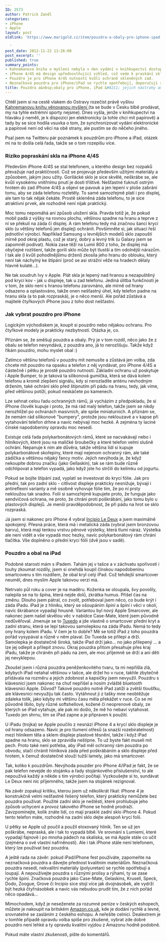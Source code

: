```yaml
---
ID: 2573
author: Patrick Zandl
categories:
- iPhone
- Apple
layout: post
oldlink: 'https://www.marigold.cz/item/pouzdra-a-obaly-pro-iphone-ipad-jejich-nastrahy-a-problemy

  '
post_date: 2012-11-22 11:26:08
post_excerpt: ''
published: true
summary_points:
- Kahnemanova kniha o myšlení nebyla v den vydání v knihkupectví dostupná papírově.
- iPhone 4/4S má design upřednostňující vzhled, což vede k praskání skla.
- Pouzdro je pro iPhone 4/4S nutností kvůli ochraně skleněných zad.
- Neznačková pouzdra pro iPhone/iPad se rychle opotřebují, doporučují se značkové.
title: Pouzdra a&nbsp;obaly pro iPhone, iPad &#8211; jejich nástrahy a&nbsp;problémy
---
```


<p> Chtěl jsem si na cestě vlakem do Ostravy rozečíst právě vyšlou <a href="http://www.melvil.cz/kniha-mysleni-rychle-pomale">Kahnemanovu knihu věnovanou myšlení </a>(ta se bude v Česku blbě prodávat, my na tyhle extrémní sporty nejsme). Dnes vyšla, jenže v knihkupectví na hlaváku ji neměli, je k dispozici jen elektronicky (a tohle chci mít papírově) a tady by se sice hodila vsuvka o tom, že synchronizovat vydání elektronické a papírové není od věci na obě strany, ale pustím se do něčeho jiného.</p>


<p>Psal jsem na Twitteru pár poznámek k pouzdrům pro iPhone a iPad, otázek mi na to došla celá řada, takže se o tom rozepíšu více. </p>


<!--more--><h3>Riziko popraskání skla na iPhone 4/4S</h3>

<p>Především iPhone 4/4S se stal telefonem, u kterého design bez rozpaků převažuje nad praktičností. Což se projevuje především užitými materiály a způsobem, jakým jsou užity. Gorilácké sklo je sice skvělé, neškrábe se, ale kvůli vysokému vnitřnímu pnutí je dosti tříštivé. Nešťastné ťuknutí ostrým hrotem do zad iPhone 4/4S a objeví se pavouk a jen lepení v ploše zabrání tomu, aby se záda telefonu rozletěly. To samé samozřejmě platí i pro displej, ale tam to tak nějak čekáte. Prostě skleněná záda telefonu, to je sice atraktivní prvek, ale rozhodně není nijak praktický. </p>


<p>Moc tomu nepomáhá ani způsob uložení skla. Pravda totiž je, že pokud mobil padá z výšky na rovnou plochu, většinou spadne na hranu a teprve z ní se překulí na záda či displej. A rám telefonu tedy má značnou šanci krycí sklo (u většiny telefonů jen displej) ochránit. Povšimněte si, jak situaci řeší jednotliví výrobci. Například Samsung u levnějších modelů sklo zapouští mírně pod okraj plastu, což je starý, dobrý a levný trik (u Galaxy jsem se zapomněl podívat). Nokia zase těží na Lumii 800 z toho, že displej má obyčejné rozlišení, takže gorilí sklo může být tlustší a tím odolnější nárazům. I tak ale (i kvůli pohodlnějšímu držení) zkosila jeho hranu do oblouku, který není tak náchylný ke štípání (proč se asi strážní věže na hradech dělaly hlavně kulaté...). </p>


<p>Ne tak soudruh Ivy v Apple. Plát skla je lepený nad hranou a nezapuštěný pod krycí kov - jak u displeje, tak u zad telefonu. Jediná úlitba funkčnosti je v tom, že sklo není s hranou telefonu zarovnáno, ale mírně od hrany odsazeno a oplastováno, takže onen nešťastný úhel, kdy telefon padne na hranu skla (a to pak rozpraská), je o něco menší. Ale pořád zůstává a majitelé čtyřkových iPhone jsou z toho dost nešťastni.</p>


<h3>Jak vybrat pouzdro pro iPhone</h3>

<p>Logickým východiskem je, koupit si pouzdro nebo nějakou ochranu. Pro čtyřkové modely je prakticky nezbytností. Otázka je, co. </p>


<p>Přiznám se, že směšuji pouzdra a obaly. Prý je v tom rozdíl, něco jako že z obalu se telefon nevyndává, z pouzdra ano, já to nerozlišuju. Takže když říkám pouzdro, mohu myslet obal :)</p>


<p>Zatímco většinu telefonů v pouzdru mít nemusíte a zůstává jen volba, zda chcete mít pouzdro na opasku a telefon z něj vyndávat, pro iPhone 4/4S a částečně i pětku je prostě pouzdro nutností. Základní ochranu už poskytuje i Apple Bumper, to je taková ta silikonová gumička, která se dává kolem telefonu a kromě zlepšení signálu, kdy si nerozladíte anténu nevhodným držením, také ochrání sklo před štípnutím při pádu na hranu, tedy, jak víme, před většinou potíží, pokud neskáčete po kamenech. </p>


<p>Lze sehnat celou řadu ochranných rámů, já vycházím z předpokladu, že si iPhone člověk kupuje i proto, že má rád malý telefon, takže jsem se nikdy nerozhlížel po ochranách masivních, ale spíše miniaturních. A přiznám se, že nemám rád silikonové "bumpery", protože jsou neklouzavé a v kapse při vytahování telefon drhne a navíc nebývají moc hezké. A zejména ty laciné čínské napodobeniny opravdu moc nesedí. </p>


<p>Existuje celá řada polykarbonátových rámů, které se nacvakávají nebo i hliníkových, které jsou na maličké šroubečky a které telefon velmi slušně ochrání. Nepanuje k nim ale důvěra, takže většina lidí si kupuje polykarbonátové skořepiny, které mají nejenom ochranný rám, ale také zádíčka a většinou nějaký fancy motiv. Jejich nevýhoda je, že když nekoupíte dobrou značku (jako Gellaskin), tak se rám bude různě odchlipovat a telefon vypadá, jako když jste ho strčili do kelímku od jogurtu. </p>


<p>Pokud se bojíte štípání zad, vyplatí se investovat do krycí fólie. Jak pro přední, tak pro zadní sklo - citlivost displeje prakticky nesnižuje, bývají i antireflexní varianty a mě osobně vyhovuje fólie tím, že po ní prsty nekloužou tak snadno. Folii si samozřejmě kupujete proto, že funguje jako sendvičová ochrana, ne proto, že chrání proti poškrábání, jako tomu bylo u plastových displejů. Je menší pravděpodobnost, že při pádu na hrot se sklo rozpraská. </p>


<p>Já jsem si nakonec pro iPhone 4 vybral <a href="https://www.incipio.com/iphone-4-4s-le-deux-metal-case-with-polycarbonate-frame-3198.html" target="_self" title="">Incipio Le Deux</a> a jsem maximálně spokojený. Přesná práce, která má i metalická záda (vybral jsem bronzovou barvu), která mají tenkou vrstvu pěnové výstelky, která tlumí náraz. Výstelka ale není vidět a vše vypadá moc hezky, navíc polykarbonátový rám chrání tlačítka. Vše doplněno o přední krycí fólii (dvě jsou v sadě). </p>


<h3>Pouzdro a obal na iPad</h3>

<p>Podobné starosti mám s iPadem. Tahám jej v tašce a v záchvatu spořivosti i touhy zkoumat rozdíly, jsem si onehdá koupil čínskou napodobeninu smartcoveru s tím rozdílem, že obal kryl celý iPad. Což tehdejší smartcover neuměl, dnes myslím Apple takovou verzi má. </p>


<p>Netrvalo půl roku a cover je na maděru. Koženka se oloupala, švy povolily, nalepila se na to špína, která nejde dolů, zkrátka humus. Přišel čas na změnu. Dlouho jsem pátral, co zvolit, potřeboval jsem něco, co bude krýt i záda iPadu. iPad je z hliníku, který se ošoupáním špiní a špiní i věci v okolí, navíc škrábance vypadají hnusně. Variantou byl nový Apple Smarcover, ale nakonec jsem našel skvělou věc v nabídce Case-Mate, které jsem původně nedůvěřoval. Jmenuje se to <a href="http://www.case-mate.com/The-new-iPad-Cases-iPad-3/The-new-iPad-Cases-iPad-3.asp" target="_self" title="">Tuxedo</a> a jde vlastně o smartcover přední kryt a zadní stranu, která se lepí takovou samolepkou na záda iPadu. Nemá to tedy ony hrany kolem iPadu. V čem je to dobře? Mě se totiž iPad z toho pouzdra pořád vysypával a různě v něm plaval. Do Tuxeda se přilepí a drží. Samolepka je dostatečně široká, takže iPad drží jako... no jako přilepený ... a lze jej odlepit a přilepit znovu. Okraj pouzdra přitom přesahuje přes kraj iPadu, takže je chráněn při pádu na zem, ale moc příjemně se drží a ani děti jej nevyklepou. </p>


<p>Zkoušel jsem i různá pouzdra peněženkovitého tvaru, ta mi nepřišla zlá, kdybych iPad netahal většinou v tašce, ale držel ho v ruce, takhle zbytečně přidávala na rozměru a jejich zdobnost a kapsičky jsem nevyužil. Pouzdru s klávesnicí jsem nakonec na chuť nepřišel a nosím zvláště bluetooth klávesnici Apple. Důvod? Takové pouzdro notně iPad zatíží a zvětší tloušťku, ale klávesnici nevyužiju tak často. Vytáhnout ji z tašky mne neobtěžuje zdaleka tolik, jako kdyby mi většinu času měla překážet v ruce. Co se mi původně líbilo, byly různé softshellové, kožené či neoprenové obaly, ze kterých se iPad vytahuje, ale pak mi došlo, že mě ho nebaví vytahovat. Tuxedo jen shrnu, tím se iPad zapne a je připraven k použití. </p>


<p>U iPadu (trojka) se Apple poučilo z nesnází iPhone 4 a krycí sklo displeje je od hrany odsazeno. Navíc je pro tlumení otřesů (a snazší rozebiratelnost) mezi hliníkem těla a sklem displeje plastové těsnění, takže i když iPad spadne na hranu, sklo se zpravidla neštípne. To už byste fakt museli mít pech. Proto také není potřeba, aby iPad měl ochranný rám pouzdra po obvodu, stačí chránit hliníková záda před poškrábáním a sklo displeje před hrotem, k čemuž dostatečně slouží tužší lamely, jako má smartcover. </p>


<p>Tak, koliko k pouzdrům. Nevýhoda pouzder pro iPhone 4/iPad je fakt, že se pak telefon nevejde do stojánku a řady stojánkového příslušenství, to ale nepoužívá každý a někde s tím výrobci počítají. Vyzkoušejte si to, sundávat Le Deux není nic příjemného, takže jsem na stojánek rezignoval. </p>


<p>Na závěr zopakuji kritiku, kterou jsem už několikrát říkal: iPhone 4 je konstrukčně velmi nešťastně řešený telefon, který prakticky nemůžete bez pouzdra používat. Použité zadní sklo je neštěstí, které prohlubuje jeho způsob uchycení a provoz takového iPhone se hodně prodraží. Zavzpomínejte, kolik znáte lidí, co mají prasklé zadní sklo iPhone 4. Pokud tento telefon máte, rozhodně na zadní sklo dejte alespoň krycí folii. </p>


<p>U pětky se Apple už poučil a použil eloxovaný hliník. Ten se už jen poškrábe, nepraská, ale i tak to vypadá blbě. Ve srovnání s Lumiemi, které vypadají fajnově i po mnoha pádech na skaliska, se má Apple stále co učit (zejména o své vlastní nafrněnosti). Ale i tak iPhone stále není telefonem, který lze používat bez pouzdra. </p>


<p>A ještě rada na závěr: pokud iPad/iPhone fest používáte, zapomeňte na neznačková pouzdra a dávejte přednost kvalitním materiálům. Neznačková pouzdra nesedí, nekvalitní materiály (polyuretan) se rychle opotřebují a loupají. A nepoužívejte pouzdra s různými prolisy a rýhami, ty se zase rychle špiní. Značková pouzdra jako Case-Mate, Gelaskins, Krusell, Speck, Dodo, Zoogue, Grove či Incipio sice stojí více jak dvojnásobek, ale vydrží být hezká čtyřnásobkek a navíc vás nebudou prudit tím, že z nich pořád něco opadává... </p>


<p>Mimochodem, když je neseženete za rozumné peníze v českých eshopech, můžete je nakoupit na britském <a href="http://Amazon.co.uk" x-apple-data-detectors="true" x-apple-data-detectors-type="link" x-apple-data-detectors-result="1">Amazon.co.uk</a>, kde je dodání rychlé a levné, srovnatelné se zasláním z českého eshopu. A neřešíte celnici. Dealextrem je v tomhle případě opravdu volba spíše pro zkušené, vybrat zde dobré pouzdro není lehké a ty opravdu kvalitní vyjdou z Amazonu hodně podobně. </p>


<p>Pokud máte vlastní zkušenosti, pište do komentářů.  </p>


<p>&nbsp;</p>